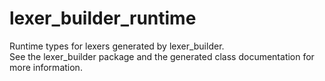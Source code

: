 # lexer_builder_runtime

Runtime types for lexers generated by lexer_builder.  
See the lexer_builder package and the generated class documentation for more information.

